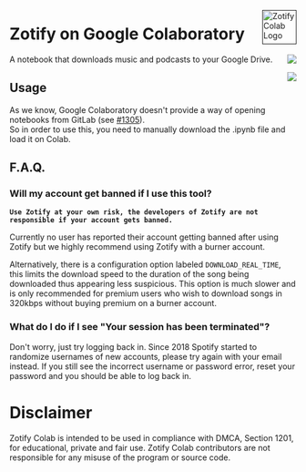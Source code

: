 [<img src="https://gitlab.com/team-zotify/zotify-colab/-/raw/main/res/ZotifyColab.png" alt="Zotify Colab Logo" title="Zotify Colab" align="right" height="60" />]()
# Zotify on Google Colaboratory

<div>

A notebook that downloads music and podcasts to your Google Drive.
<img src="https://img.shields.io/static/v1?message=Google%20Colab&logo=googlecolab&color=f9aa00&logoColor=ffffff&label=%20&style=for-the-badge" align='right'/>

<img src="https://img.shields.io/static/v1?message=Python&logo=python&color=306998&logoColor=ffffff&label=%20&style=for-the-badge" align='right'/>

</div>

## Usage
As we know, Google Colaboratory doesn't provide a way of opening notebooks from GitLab (see [#1305](https://github.com/googlecolab/colabtools/issues/1305)).<br>
So in order to use this, you need to manually download the .ipynb file and load it on Colab.

## F.A.Q.
### Will my account get banned if I use this tool?

**`Use Zotify at your own risk, the developers of Zotify are not responsible if your account gets banned.`**

Currently no user has reported their account getting banned after using Zotify but we highly recommend using Zotify with a burner account.

Alternatively, there is a configuration option labeled `DOWNLOAD_REAL_TIME`, this limits the download speed to the duration of the song being downloaded thus appearing less suspicious.
This option is much slower and is only recommended for premium users who wish to download songs in 320kbps without buying premium on a burner account.


### What do I do if I see "Your session has been terminated"?

Don't worry, just try logging back in.
Since 2018 Spotify started to randomize usernames of new accounts, please try again with your email instead.
If you still see the incorrect username or password error, reset your password and you should be able to log back in.


# Disclaimer

Zotify Colab is intended to be used in compliance with DMCA, Section 1201, for educational, private and fair use. 
Zotify Colab contributors are not responsible for any misuse of the program or source code.
